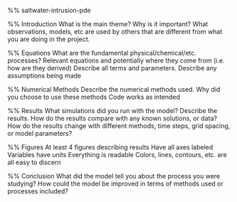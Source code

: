 %% saltwater-intrusion-pde

%% Introduction
What is the main theme? Why is it important?
What observations, models, etc are used by others that are different from what you are doing in the project.

%% Equations
What are the fundamental physical/chemical/etc. processes?
Relevant equations and potentially where they come from (i.e. how are they derived)
Describe all terms and parameters. 
Describe any assumptions being made

%% Numerical Methods
Describe the numerical methods used.
Why did you choose to use these methods
Code works as intended

%% Results
What simulations did you run with the model?
Describe the results.
How do the results compare with any known solutions, or data?
How do the results change with different methods, time steps, grid spacing, or model parameters?

%% Figures
At least 4 figures describing results 
Have all axes labeled
Variables have units
Everything is readable
Colors, lines, contours, etc. are all easy to discern

%% Conclusion
What did the model tell you about the process you were studying?
How could the model be improved in terms of methods used or processes included?
